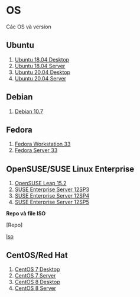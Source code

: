 # OS
Các OS và version

## Ubuntu

1. [Ubuntu 18.04 Desktop](https://releases.ubuntu.com/18.04.5/ubuntu-18.04.5-desktop-amd64.iso)
2. [Ubuntu 18.04 Server](https://releases.ubuntu.com/18.04.5/ubuntu-18.04.5-live-server-amd64.iso)
3. [Ubuntu 20.04 Desktop](https://releases.ubuntu.com/20.04/ubuntu-20.04.1-desktop-amd64.iso)
4. [Ubuntu 20.04 Server](https://releases.ubuntu.com/20.04/ubuntu-20.04.1-live-server-amd64.iso)

## Debian

1. [Debian 10.7](https://cdimage.debian.org/debian-cd/current/amd64/iso-cd/debian-10.7.0-amd64-netinst.iso)

## Fedora

1. [Fedora Workstation 33](https://download.fedoraproject.org/pub/fedora/linux/releases/33/Workstation/x86_64/iso/Fedora-Workstation-Live-x86_64-33-1.2.iso)
2. [Fedora Server 33](https://download.fedoraproject.org/pub/fedora/linux/releases/33/Server/x86_64/iso/Fedora-Server-dvd-x86_64-33-1.2.iso)

## OpenSUSE/SUSE Linux Enterprise

1. [OpenSUSE Leap 15.2](http://download.opensuse.org/distribution/leap/15.2/iso/openSUSE-Leap-15.2-DVD-x86_64.iso)
2. [SUSE Enterprise Server 12SP3](http://download.takehoa.org/iso/SLE-12-SP3-Server-DVD-x86_64-GM-DVD1.iso)
3. [SUSE Enterprise Server 12SP4](http://download.takehoa.org/iso/SLE-12-SP4-Server-DVD-x86_64-GM-DVD1.iso)
4. [SUSE Enterprise Server 12SP5](http://download.takehoa.org/iso/SLE-12-SP5-Server-DVD-x86_64-GM-DVD1.iso)

**Repo và file ISO**

[Repo]

[Iso](http://download.takehoa.org/iso/)

## CentOS/Red Hat 

1. [CentOS 7 Desktop](http://mirrors.nhanhoa.com/centos/7.9.2009/isos/x86_64/CentOS-7-x86_64-DVD-2009.iso)
2. [CentOS 7 Server](http://mirrors.nhanhoa.com/centos/7.9.2009/isos/x86_64/CentOS-7-x86_64-Minimal-2009.iso)
3. [CentOS 8 Desktop](http://mirror.horizon.vn/centos/8.3.2011/isos/x86_64/CentOS-8.3.2011-x86_64-dvd1.iso)
4. [CentOS 8 Server](http://mirror.horizon.vn/centos/8.3.2011/isos/x86_64/CentOS-8.3.2011-x86_64-boot.iso)

